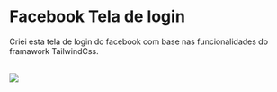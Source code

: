 <h1>Facebook Tela de login</h1>

<p id="description">Criei esta tela de login do facebook com base nas funcionalidades do framawork TailwindCss.</p>
<br>

<img src="https://github.com/MandyocaDebussy/FacebookTelaDeLogin/assets/90736206/be09029a-7a55-45b5-9c6d-b29e6a398c82"/>


